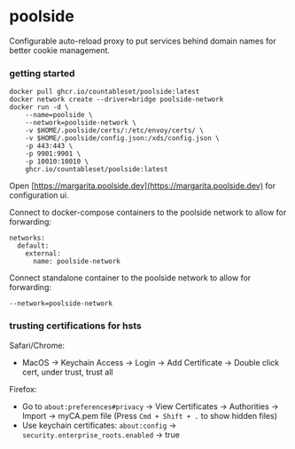 # poolside 

Configurable auto-reload proxy to put services behind domain names for better cookie management.

### getting started

```
docker pull ghcr.io/countableset/poolside:latest
docker network create --driver=bridge poolside-network
docker run -d \
	--name=poolside \
	--network=poolside-network \
	-v $HOME/.poolside/certs/:/etc/envoy/certs/ \
	-v $HOME/.poolside/config.json:/xds/config.json \
	-p 443:443 \
	-p 9901:9901 \
	-p 10010:10010 \
	ghcr.io/countableset/poolside:latest
```

Open [https://margarita.poolside.dev](https://margarita.poolside.dev) for configuration ui.

Connect to docker-compose containers to the poolside network to allow for forwarding:
```
networks:
  default:
    external:
      name: poolside-network
```

Connect standalone container to the poolside network to allow for forwarding:
```
--network=poolside-network
```

### trusting certifications for hsts

Safari/Chrome: 

- MacOS -> Keychain Access -> Login -> Add Certificate -> Double click cert, under trust, trust all

Firefox: 

- Go to `about:preferences#privacy` -> View Certificates -> Authorities -> Import -> myCA.pem file (Press `Cmd + Shift + .` to show hidden files)
- Use keychain certificates: `about:config` -> `security.enterprise_roots.enabled` -> true
